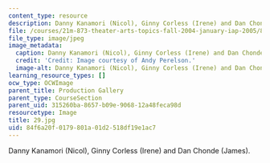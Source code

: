 ```yaml
---
content_type: resource
description: Danny Kanamori (Nicol), Ginny Corless (Irene) and Dan Chonde (James).
file: /courses/21m-873-theater-arts-topics-fall-2004-january-iap-2005/84f6a20f0179801a01d2518df19e1ac7_29.jpg
file_type: image/jpeg
image_metadata:
  caption: Danny Kanamori (Nicol), Ginny Corless (Irene) and Dan Chonde (James).
  credit: 'Credit: Image courtesy of Andy Perelson.'
  image-alt: Danny Kanamori (Nicol), Ginny Corless (Irene) and Dan Chonde (James).
learning_resource_types: []
ocw_type: OCWImage
parent_title: Production Gallery
parent_type: CourseSection
parent_uid: 315260ba-8657-b09e-9068-12a48feca98d
resourcetype: Image
title: 29.jpg
uid: 84f6a20f-0179-801a-01d2-518df19e1ac7
---
```

Danny Kanamori (Nicol), Ginny Corless (Irene) and Dan Chonde (James).

